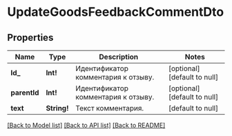 # UpdateGoodsFeedbackCommentDto

## Properties
Name | Type | Description | Notes
------------ | ------------- | ------------- | -------------
**Id_** | **Int!** | Идентификатор комментария к отзыву.  | [optional] [default to null]
**parentId** | **Int!** | Идентификатор комментария к отзыву.  | [optional] [default to null]
**text** | **String!** | Текст комментария. | [default to null]

[[Back to Model list]](../README.md#documentation-for-models) [[Back to API list]](../README.md#documentation-for-api-endpoints) [[Back to README]](../README.md)


